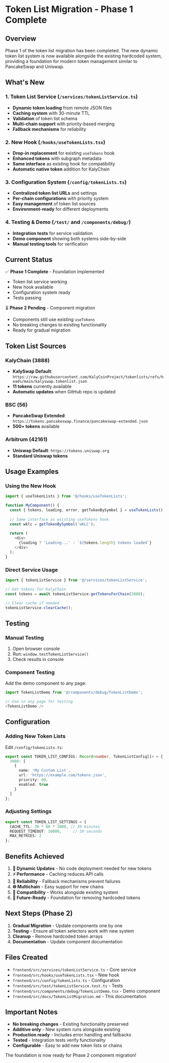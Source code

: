 # Token List Migration - Phase 1 Complete

## Overview

Phase 1 of the token list migration has been completed. The new dynamic token list system is now available alongside the existing hardcoded system, providing a foundation for modern token management similar to PancakeSwap and Uniswap.

## What's New

### 1. Token List Service (`/services/tokenListService.ts`)
- **Dynamic token loading** from remote JSON files
- **Caching system** with 30-minute TTL
- **Validation** of token list schema
- **Multi-chain support** with priority-based merging
- **Fallback mechanisms** for reliability

### 2. New Hook (`/hooks/useTokenLists.tsx`)
- **Drop-in replacement** for existing `useTokens` hook
- **Enhanced tokens** with subgraph metadata
- **Same interface** as existing hook for compatibility
- **Automatic native token** addition for KalyChain

### 3. Configuration System (`/config/tokenLists.ts`)
- **Centralized token list URLs** and settings
- **Per-chain configurations** with priority system
- **Easy management** of token list sources
- **Environment-ready** for different deployments

### 4. Testing & Demo (`/test/` and `/components/debug/`)
- **Integration tests** for service validation
- **Demo component** showing both systems side-by-side
- **Manual testing tools** for verification

## Current Status

✅ **Phase 1 Complete** - Foundation implemented
- Token list service working
- New hook available
- Configuration system ready
- Tests passing

⏳ **Phase 2 Pending** - Component migration
- Components still use existing `useTokens`
- No breaking changes to existing functionality
- Ready for gradual migration

## Token List Sources

### KalyChain (3888)
- **KalySwap Default**: `https://raw.githubusercontent.com/KalyCoinProject/tokenlists/refs/heads/main/kalyswap.tokenlist.json`
- **11 tokens** currently available
- **Automatic updates** when GitHub repo is updated

### BSC (56)
- **PancakeSwap Extended**: `https://tokens.pancakeswap.finance/pancakeswap-extended.json`
- **500+ tokens** available

### Arbitrum (42161)
- **Uniswap Default**: `https://tokens.uniswap.org`
- **Standard Uniswap tokens**

## Usage Examples

### Using the New Hook
```typescript
import { useTokenLists } from '@/hooks/useTokenLists';

function MyComponent() {
  const { tokens, loading, error, getTokenBySymbol } = useTokenLists();
  
  // Same interface as existing useTokens hook
  const wklc = getTokenBySymbol('wKLC');
  
  return (
    <div>
      {loading ? 'Loading...' : `${tokens.length} tokens loaded`}
    </div>
  );
}
```

### Direct Service Usage
```typescript
import { tokenListService } from '@/services/tokenListService';

// Get tokens for KalyChain
const tokens = await tokenListService.getTokensForChain(3888);

// Clear cache if needed
tokenListService.clearCache();
```

## Testing

### Manual Testing
1. Open browser console
2. Run: `window.testTokenListService()`
3. Check results in console

### Component Testing
Add the demo component to any page:
```typescript
import TokenListDemo from '@/components/debug/TokenListDemo';

// Use in any page for testing
<TokenListDemo />
```

## Configuration

### Adding New Token Lists
Edit `/config/tokenLists.ts`:
```typescript
export const TOKEN_LIST_CONFIGS: Record<number, TokenListConfig[]> = {
  3888: [
    {
      name: 'My Custom List',
      url: 'https://example.com/tokens.json',
      priority: 90,
      enabled: true
    }
  ]
};
```

### Adjusting Settings
```typescript
export const TOKEN_LIST_SETTINGS = {
  CACHE_TTL: 30 * 60 * 1000, // 30 minutes
  REQUEST_TIMEOUT: 10000,     // 10 seconds
  MAX_RETRIES: 2
};
```

## Benefits Achieved

1. **🚀 Dynamic Updates** - No code deployment needed for new tokens
2. **⚡ Performance** - Caching reduces API calls
3. **🔄 Reliability** - Fallback mechanisms prevent failures
4. **🌐 Multichain** - Easy support for new chains
5. **📱 Compatibility** - Works alongside existing system
6. **🧹 Future-Ready** - Foundation for removing hardcoded tokens

## Next Steps (Phase 2)

1. **Gradual Migration** - Update components one by one
2. **Testing** - Ensure all token selectors work with new system
3. **Cleanup** - Remove hardcoded token arrays
4. **Documentation** - Update component documentation

## Files Created

- `frontend/src/services/tokenListService.ts` - Core service
- `frontend/src/hooks/useTokenLists.tsx` - New hook
- `frontend/src/config/tokenLists.ts` - Configuration
- `frontend/src/test/tokenListService.test.ts` - Tests
- `frontend/src/components/debug/TokenListDemo.tsx` - Demo component
- `frontend/src/docs/TokenListMigration.md` - This documentation

## Important Notes

- **No breaking changes** - Existing functionality preserved
- **Additive only** - New system runs alongside existing
- **Production ready** - Includes error handling and fallbacks
- **Tested** - Integration tests verify functionality
- **Configurable** - Easy to add new token lists or chains

The foundation is now ready for Phase 2 component migration!
